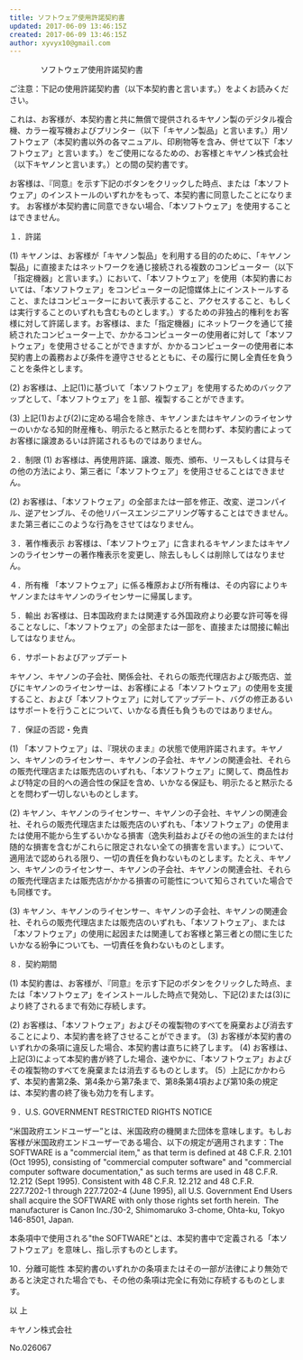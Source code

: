 ```yaml
---
title: ソフトウェア使用許諾契約書
updated: 2017-06-09 13:46:15Z
created: 2017-06-09 13:46:15Z
author: xyvyx10@gmail.com
---
```


              ソフトウェア使用許諾契約書

ご注意：下記の使用許諾契約書（以下本契約書と言います。）をよくお読みください。

これは、お客様が、本契約書と共に無償で提供されるキヤノン製のデジタル複合機、カラー複写機およびプリンター（以下「キヤノン製品」と言います。）用ソフトウェア（本契約書以外の各マニュアル、印刷物等を含み、併せて以下「本ソフトウェア」と言います。）をご使用になるための、お客様とキヤノン株式会社（以下キヤノンと言います。）との間の契約書です。

お客様は、『同意』を示す下記のボタンをクリックした時点、または「本ソフトウェア」のインストールのいずれかをもって、本契約書に同意したことになります。
お客様が本契約書に同意できない場合、「本ソフトウェア」を使用することはできません。

１．許諾

(1) キヤノンは、お客様が「キヤノン製品」を利用する目的のために、「キヤノン製品」に直接またはネットワークを通じ接続される複数のコンピューター（以下「指定機器」と言います。）において、「本ソフトウェア」を使用（本契約書においては、「本ソフトウェア」をコンピューターの記憶媒体上にインストールすること、またはコンピューターにおいて表示すること、アクセスすること、もしくは実行することのいずれも含むものとします。）するための非独占的権利をお客様に対して許諾します。お客様は、また「指定機器」にネットワークを通じて接続されたコンピューター上で、かかるコンピューターの使用者に対して「本ソフトウェア」を使用させることができますが、かかるコンピューターの使用者に本契約書上の義務および条件を遵守させるとともに、その履行に関し全責任を負うことを条件とします。

(2) お客様は、上記(1)に基づいて「本ソフトウェア」を使用するためのバックアップとして、「本ソフトウェア」を１部、複製することができます。

(3) 上記(1)および(2)に定める場合を除き、キヤノンまたはキヤノンのライセンサーのいかなる知的財産権も、明示たると黙示たるとを問わず、本契約書によってお客様に譲渡あるいは許諾されるものではありません。

２．制限
(1) お客様は、再使用許諾、譲渡、販売、頒布、リースもしくは貸与その他の方法により、第三者に「本ソフトウェア」を使用させることはできません。

(2) お客様は、「本ソフトウェア」の全部または一部を修正、改変、逆コンパイル、逆アセンブル、その他リバースエンジニアリング等することはできません。また第三者にこのような行為をさせてはなりません。

３．著作権表示
お客様は、「本ソフトウェア」に含まれるキヤノンまたはキヤノンのライセンサーの著作権表示を変更し、除去しもしくは削除してはなりません。

４．所有権
「本ソフトウェア」に係る権原および所有権は、その内容によりキヤノンまたはキヤノンのライセンサーに帰属します。

５．輸出
お客様は、日本国政府または関連する外国政府より必要な許可等を得ることなしに、「本ソフトウェア」の全部または一部を、直接または間接に輸出してはなりません。

６．サポートおよびアップデート

キヤノン、キヤノンの子会社、関係会社、それらの販売代理店および販売店、並びにキヤノンのライセンサーは、お客様による「本ソフトウェア」の使用を支援すること、および「本ソフトウェア」に対してアップデート、バグの修正あるいはサポートを行うことについて、いかなる責任も負うものではありません。

７．保証の否認・免責

(1) 「本ソフトウェア」は、『現状のまま』の状態で使用許諾されます。キヤノン、キヤノンのライセンサー、キヤノンの子会社、キヤノンの関連会社、それらの販売代理店または販売店のいずれも、「本ソフトウェア」に関して、商品性および特定の目的への適合性の保証を含め、いかなる保証も、明示たると黙示たるとを問わず一切しないものとします。

(2) キヤノン、キヤノンのライセンサー、キヤノンの子会社、キヤノンの関連会社、それらの販売代理店または販売店のいずれも、「本ソフトウェア」の使用または使用不能から生ずるいかなる損害（逸失利益およびその他の派生的または付随的な損害を含むがこれらに限定されない全ての損害を言います。）について、適用法で認められる限り、一切の責任を負わないものとします。たとえ、キヤノン、キヤノンのライセンサー、キヤノンの子会社、キヤノンの関連会社、それらの販売代理店または販売店がかかる損害の可能性について知らされていた場合でも同様です。

(3) キヤノン、キヤノンのライセンサー、キヤノンの子会社、キヤノンの関連会社、それらの販売代理店または販売店のいずれも、「本ソフトウェア」、または「本ソフトウェア」の使用に起因または関連してお客様と第三者との間に生じたいかなる紛争についても、一切責任を負わないものとします。

８．契約期間

(1) 本契約書は、お客様が、『同意』を示す下記のボタンをクリックした時点、または「本ソフトウェア」をインストールした時点で発効し、下記(2)または(3)により終了されるまで有効に存続します。

(2) お客様は、「本ソフトウェア」およびその複製物のすべてを廃棄および消去することにより、本契約書を終了させることができます。
(3) お客様が本契約書のいずれかの条項に違反した場合、本契約書は直ちに終了します。
(4) お客様は、上記(3)によって本契約書が終了した場合、速やかに、「本ソフトウェア」およびその複製物のすべてを廃棄または消去するものとします。
(5）上記にかかわらず、本契約書第2条、第4条から第7条まで、第8条第4項および第10条の規定は、本契約書の終了後も効力を有します。

９．U.S. GOVERNMENT RESTRICTED RIGHTS NOTICE

“米国政府エンドユーザー”とは、米国政府の機関また団体を意味します。もしお客様が米国政府エンドユーザーである場合、以下の規定が適用されます：The SOFTWARE is a "commercial item," as that term is defined at 48 C.F.R. 2.101 (Oct 1995), consisting of "commercial computer software" and "commercial computer software documentation," as such terms are used in 48 C.F.R. 12.212 (Sept 1995). Consistent with 48 C.F.R. 12.212 and 48 C.F.R. 227.7202-1 through 227.7202-4 (June 1995), all U.S. Government End Users shall acquire the SOFTWARE with only those rights set forth herein.  The manufacturer is Canon Inc./30-2, Shimomaruko 3-chome, Ohta-ku, Tokyo 146-8501, Japan.

本条項中で使用される"the SOFTWARE"とは、本契約書中で定義される「本ソフトウェア」を意味し、指し示すものとします。

10．分離可能性
本契約書のいずれかの条項またはその一部が法律により無効であると決定された場合でも、その他の条項は完全に有効に存続するものとします。

以 上

キヤノン株式会社

No.026067
